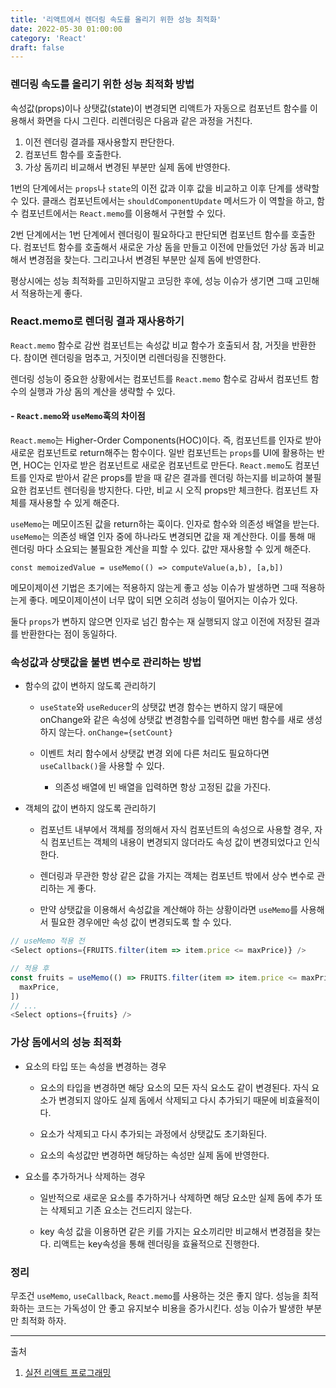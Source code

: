 ```yaml
---
title: '리액트에서 렌더링 속도를 올리기 위한 성능 최적화'
date: 2022-05-30 01:00:00
category: 'React'
draft: false
---
```


### 렌더링 속도를 올리기 위한 성능 최적화 방법

속성값(props)이나 상탯값(state)이 변경되면 리액트가 자동으로 컴포넌트 함수를 이용해서 화면을 다시 그린다. 리렌더링은 다음과 같은 과정을 거친다.

1. 이전 렌더링 결과를 재사용할지 판단한다.
2. 컴포넌트 함수를 호출한다.
3. 가상 돔끼리 비교해서 변경된 부분만 실제 돔에 반영한다.

1번의 단계에서는 `props`나 `state`의 이전 값과 이후 값을 비교하고 이후 단계를 생략할 수 있다. 클래스 컴포넌트에서는 `shouldComponentUpdate` 메서드가 이 역할을 하고, 함수 컴포넌트에서는 `React.memo`를 이용해서 구현할 수 있다.

2번 단계에서는 1번 단계에서 렌더링이 필요하다고 판단되면 컴포넌트 함수를 호출한다. 컴포넌트 함수를 호출해서 새로운 가상 돔을 만들고 이전에 만들었던 가상 돔과 비교해서 변경점을 찾는다. 그리고나서 변경된 부분만 실제 돔에 반영한다.

평상시에는 성능 최적화를 고민하지말고 코딩한 후에, 성능 이슈가 생기면 그때 고민해서 적용하는게 좋다.

### React.memo로 렌더링 결과 재사용하기

`React.memo` 함수로 감싼 컴포넌트는 속성값 비교 함수가 호출되서 참, 거짓을 반환한다. 참이면 렌더링을 멈추고, 거짓이면 리렌더링을 진행한다.

렌더링 성능이 중요한 상황에서는 컴포넌트를 `React.memo` 함수로 감싸서 컴포넌트 함수의 실행과 가상 돔의 계산을 생략할 수 있다.

#### - `React.memo`와 `useMemo`훅의 차이점

`React.memo`는 Higher-Order Components(HOC)이다. 즉, 컴포넌트를 인자로 받아 새로운 컴포넌트로 return해주는 함수이다. 일반 컴포넌트는 `props`를 UI에 활용하는 반면, HOC는 인자로 받은 컴포넌트로 새로운 컴포넌트로 만든다. `React.memo`도 컴포넌트를 인자로 받아서 같은 props를 받을 때 같은 결과를 렌더링 하는지를 비교하여 불필요한 컴포넌트 렌더링을 방지한다. 다만, 비교 시 오직 props만 체크한다. 컴포넌트 자체를 재사용할 수 있게 해준다.

`useMemo`는 메모이즈된 값을 return하는 훅이다. 인자로 함수와 의존성 배열을 받는다. `useMemo`는 의존성 배열 인자 중에 하나라도 변경되면 값을 재 계산한다. 이를 통해 매 렌더링 마다 소요되는 불필요한 계산을 피할 수 있다. 값만 재사용할 수 있게 해준다.

`const memoizedValue = useMemo(() => computeValue(a,b), [a,b])`

메모이제이션 기법은 초기에는 적용하지 않는게 좋고 성능 이슈가 발생하면 그때 적용하는게 좋다. 메모이제이션이 너무 많이 되면 오히려 성능이 떨어지는 이슈가 있다.

둘다 `props`가 변하지 않으면 인자로 넘긴 함수는 재 실행되지 않고 이전에 저장된 결과를 반환한다는 점이 동일하다.

### 속성값과 상탯값을 불변 변수로 관리하는 방법

- 함수의 값이 변하지 않도록 관리하기

  - `useState`와 `useReducer`의 상탯값 변경 함수는 변하지 않기 때문에 onChange와 같은 속성에 상탯값 변경함수를 입력하면 매번 함수를 새로 생성하지 않는다. `onChange={setCount}`

  - 이벤트 처리 함수에서 상탯값 변경 외에 다른 처리도 필요하다면 `useCallback()`을 사용할 수 있다.

    - 의존성 배열에 빈 배열을 입력하면 항상 고정된 값을 가진다.

- 객체의 값이 변하지 않도록 관리하기

  - 컴포넌트 내부에서 객체를 정의해서 자식 컴포넌트의 속성으로 사용할 경우, 자식 컴포넌트는 객체의 내용이 변경되지 않더라도 속성 값이 변경되었다고 인식한다.

  - 렌더링과 무관한 항상 같은 값을 가지는 객체는 컴포넌트 밖에서 상수 변수로 관리하는 게 좋다.

  - 만약 상탯값을 이용해서 속성값을 계산해야 하는 상황이라면 `useMemo`를 사용해서 필요한 경우에만 속성 값이 변경되도록 할 수 있다.

```javascript
// useMemo 적용 전
<Select options={FRUITS.filter(item => item.price <= maxPrice)} />

// 적용 후
const fruits = useMemo(() => FRUITS.filter(item => item.price <= maxPrice), [
  maxPrice,
])
// ...
<Select options={fruits} />
```

### 가상 돔에서의 성능 최적화

- 요소의 타입 또는 속성을 변경하는 경우

  - 요소의 타입을 변경하면 해당 요소의 모든 자식 요소도 같이 변경된다. 자식 요소가 변경되지 않아도 실제 돔에서 삭제되고 다시 추가되기 때문에 비효율적이다.

  - 요소가 삭제되고 다시 추가되는 과정에서 상탯값도 초기화된다.

  - 요소의 속성값만 변경하면 해당하는 속성만 실제 돔에 반영한다.

- 요소를 추가하거나 삭제하는 경우

  - 일반적으로 새로운 요소를 추가하거나 삭제하면 해당 요소만 실제 돔에 추가 또는 삭제되고 기존 요소는 건드리지 않는다.

  - key 속성 값을 이용하면 같은 키를 가지는 요소끼리만 비교해서 변경점을 찾는다. 리액트는 key속성을 통해 렌더링을 효율적으로 진행한다.

### 정리

무조건 `useMemo`, `useCallback`, `React.memo`를 사용하는 것은 좋지 않다. 성능을 최적화하는 코드는 가독성이 안 좋고 유지보수 비용을 증가시킨다. 성능 이슈가 발생한 부분만 최적화 하자.

---

출처

1. [실전 리액트 프로그래밍](http://www.yes24.com/Product/Goods/74223605)
